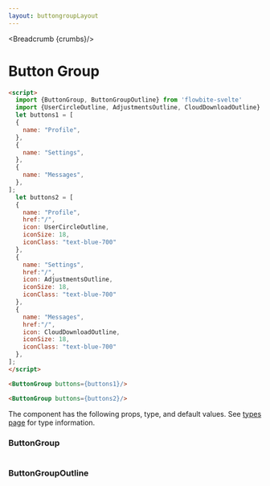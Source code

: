 ```yaml
---
layout: buttongroupLayout
---
```


<script>
  import Htwo from '../utils/Htwo.svelte'
  import ExampleDiv from '../utils/ExampleDiv.svelte'
  import {ButtonGroup, ButtonGroupOutline, Table, TableDefaultRow, Breadcrumb } from '$lib/index';
  import {UserCircleOutline, AdjustmentsOutline, CloudDownloadOutline} from "svelte-heros"
  import componentProps from '../props/ButtonGroup.json'
  import componentProps2 from '../props/ButtonGroupOutline.json'
  // Props table
  let items = componentProps.props
  let items2 = componentProps2.props
	let propHeader = ['Name', 'Type', 'Default']
	
	let divClass='w-full relative overflow-x-auto shadow-md sm:rounded-lg py-4'
let theadClass ='text-xs text-gray-700 uppercase bg-gray-50 dark:bg-gray-700 dark:text-white'

  let buttons1 = [
  {
    name: "Profile",
  },
  {
    name: "Settings",
  },
  {
    name: "Messages",
  },
];
  let buttons2 = [
  {
    name: "Profile",
    href:"/",
    icon: UserCircleOutline,
    iconSize: 18,
    iconClass: "text-blue-700"
  },
  {
    name: "Settings",
    href:"/",
    icon: AdjustmentsOutline,
    iconSize: 18,
    iconClass: "text-blue-700"
  },
  {
    name: "Messages",
    href:"/",
    icon: CloudDownloadOutline,
    iconSize: 18,
    iconClass: "text-blue-700"
  },
];

  let crumbs = [
    {
      label:'Home',
      href:'/'
    },
    {
      label:'Button groups',
      href:'/button-groups/'
    },
    {
      label:'Button group default',
      href:'/button-groups/default'
    },
  ]
</script>

<Breadcrumb {crumbs}/>

<h1 class="text-3xl w-full dark:text-white py-8">Button Group</h1>

<Htwo label="Set up" />

```html
<script>
  import {ButtonGroup, ButtonGroupOutline} from 'flowbite-svelte'
  import {UserCircleOutline, AdjustmentsOutline, CloudDownloadOutline} from "svelte-heros"
  let buttons1 = [
  {
    name: "Profile",
  },
  {
    name: "Settings",
  },
  {
    name: "Messages",
  },
];
  let buttons2 = [
  {
    name: "Profile",
    href:"/",
    icon: UserCircleOutline,
    iconSize: 18,
    iconClass: "text-blue-700"
  },
  {
    name: "Settings",
    href:"/",
    icon: AdjustmentsOutline,
    iconSize: 18,
    iconClass: "text-blue-700"
  },
  {
    name: "Messages",
    href:"/",
    icon: CloudDownloadOutline,
    iconSize: 18,
    iconClass: "text-blue-700"
  },
];
</script>
```

<Htwo label="Default" />

<ExampleDiv>
<ButtonGroup buttons={buttons1}/>
</ExampleDiv>


```html
<ButtonGroup buttons={buttons1}/>
```

<Htwo label="Default with icon" />

<ExampleDiv>
<ButtonGroup buttons={buttons2}/>
</ExampleDiv>


```html
<ButtonGroup buttons={buttons2}/>
```

<Htwo label="Props" />

<p>The component has the following props, type, and default values. See <a href="/pages/types">types 
 page</a> for type information.</p>

<h3>ButtonGroup</h3>

<Table header={propHeader} {divClass} {theadClass}>
  <TableDefaultRow {items} rowState='hover' />
</Table>

<h3>ButtonGroupOutline</h3>

<Table header={propHeader} {divClass} {theadClass}>
  <TableDefaultRow items={items2} rowState='hover' />
</Table>